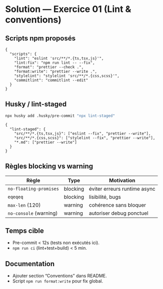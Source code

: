 # Solution — Exercice 01 (Lint & conventions)

## Scripts npm proposés
```jsonc
{
  "scripts": {
    "lint": "eslint 'src/**/*.{ts,tsx,js}'",
    "lint:fix": "npm run lint -- --fix",
    "format": "prettier --check .",
    "format:write": "prettier --write .",
    "stylelint": "stylelint 'src/**/*.{css,scss}'",
    "commitlint": "commitlint --edit"
  }
}
```

## Husky / lint-staged
```bash
npx husky add .husky/pre-commit "npx lint-staged"
```

```jsonc
{
  "lint-staged": {
    "src/**/*.{ts,tsx,js}": ["eslint --fix", "prettier --write"],
    "src/**/*.{css,scss}": ["stylelint --fix", "prettier --write"],
    "*.md": ["prettier --write"]
  }
}
```

## Règles blocking vs warning
| Règle | Type | Motivation |
| --- | --- | --- |
| `no-floating-promises` | blocking | éviter erreurs runtime async |
| `eqeqeq` | blocking | lisibilité, bugs |
| `max-len` (120) | warning | cohérence sans bloquer |
| `no-console` (warning) | warning | autoriser debug ponctuel |

## Temps cible
- Pre-commit < 12s (tests non exécutés ici).
- `npm run ci` (lint+test+build) < 5 min.

## Documentation
- Ajouter section “Conventions” dans README.
- Script `npm run format:write` pour fix global.

